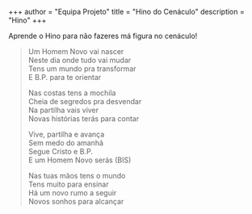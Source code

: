 +++
author = "Equipa Projeto"
title = "Hino do Cenáculo"
description = "Hino"
+++

Aprende o Hino para não fazeres má figura no cenáculo!

<!--more-->

> Um Homem Novo vai nascer  
> Neste dia onde tudo vai mudar  
> Tens um mundo pra transformar  
> E B.P. para te orientar
>
> Nas costas tens a mochila  
> Cheia de segredos pra desvendar  
> Na partilha vais viver  
> Novas histórias terás para contar
>
> Vive, partilha e avança  
> Sem medo do amanhã  
> Segue Cristo e B.P.  
> E um Homem Novo serás (BIS)
>
> Nas tuas mãos tens o mundo  
> Tens muito para ensinar  
> Há um novo rumo a seguir  
> Novos sonhos para alcançar
